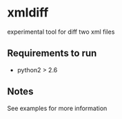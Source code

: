 xmldiff
=======

experimental tool for diff two xml files

Requirements to run
-------------------

- python2 > 2.6

Notes
-----

See examples for more information
